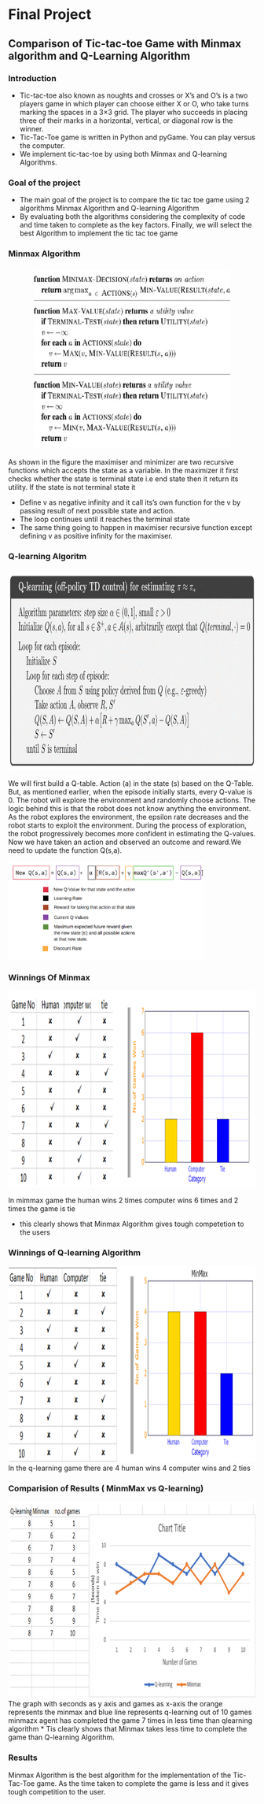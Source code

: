 # Final Project
## Comparison of Tic-tac-toe Game with Minmax algorithm and Q-Learning Algorithm
### Introduction

*	Tic-tac-toe also known as noughts and crosses or X’s and O’s is a two players game in which player can choose either X or O, who take turns marking the spaces in a 3×3 grid. The player who succeeds in placing three of their marks in a horizontal, vertical, or diagonal row is the winner.
* Tic-Tac-Toe game is written in Python and pyGame. You can play versus the computer.
*	We implement tic-tac-toe by using both Minmax and Q-learning Algorithms.

### Goal of the project
*	The main goal of the project is to compare the tic tac toe game using 2 algorithms
Minmax Algorithm and Q-learning Algorithm
*	By evaluating both the algorithms considering the complexity of code and time taken to complete as the key factors. Finally, we will select the best Algorithm to implement the tic tac toe game

### Minmax Algorithm
<h3 align="center">
<img src="MinmMax Algorithm.png" width="400">
 </h3>   
 
As shown in the figure the maximiser and minimizer are two recursive functions which accepts the state as a variable.
In the maximizer it first checks whether the state is terminal state i.e end state then it return its utility.
If the state is not terminal state it 
* Define v as negative infinity and  it call its’s own function for the v by passing result of next possible state and action.
* The loop continues until it reaches the terminal state
* The same thing going to happen in maximiser recursive function except defining v as positive infinity for the maximiser.




### Q-learning Algoritm
<h3 align="center">
<img src="Q-learning Algorithm.png" width="600" height="400">
</h3> 

We will first build a Q-table. 
Action (a) in the state (s) based on the Q-Table. But, as mentioned earlier, when the episode initially starts, every Q-value is 0.
 The robot will explore the environment and randomly choose actions. The logic behind this is that the robot does not know anything  the environment.
As the robot explores the environment, the epsilon rate decreases and the robot starts to exploit the environment.
During the process of exploration, the robot progressively becomes more confident in estimating the Q-values.
Now we have taken an action and observed an outcome and reward.We need to update the function Q(s,a).

<img src="Formula.png" width="400" height="200">

                                               
### Winnings Of Minmax
<img src="Minmax winnings.PNG" width="600" height="400">

In mimmax game the human wins 2 times 
computer wins 6 times and 2 times the game is tie
* this clearly shows that Minmax Algorithm gives tough competetion to the users



### Winnings of Q-learning Algorithm
<img src="Q learning winning.PNG" width="600" height="400">
In the q-learning game there are 4 human wins 4 computer wins and 2 ties

### Comparision of Results ( MinmMax vs Q-learning)
<img src="Comparision.png.PNG" width="600" height="400">
The graph with seconds as y axis and games as x-axis the orange represents the minmax and blue line represents q-learning out of 10 games minmazx agent has completed the game 7 times in less time than qlearning algorithm 
* Tis clearly shows that Minmax takes less time to complete the game than Q-learning Algorithm.



### Results 
Minmax Algorithm is the best algorithm for the implementation of the Tic-Tac-Toe game. As the time taken to complete the game is less and it gives tough competition to the user.
